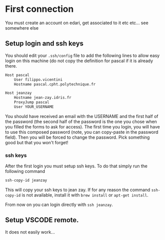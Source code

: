 # First connection

You must create an account on edari, get associated to it etc etc... see somewhere else

## Setup login and ssh keys

You should edit your `.ssh/config` file to add the following lines to allow easy login on this machine (do not copy the definition for pascal if it is already there.

```bash
Host pascal
    User filippo.vicentini
    Hostname pascal.cpht.polytechnique.fr

Host jeanzay
    Hostname jean-zay.idris.fr
    ProxyJump pascal
    User YOUR_USERNAME
```

You should have received an email with the USERNAME and the first half of the password (the second half of the password is the one you chose when you filled the forms to ask for access).
The first time you login, you will have to use this composed password (note, you can copy-paste in the password field).
Then you will be forced to change the password. Pick something good but that you won't forget!

### ssh keys

After the first login you must setup ssh keys. To do that simply run the following command

```bash
ssh-copy-id jeanzay
```

This will copy your ssh keys to jean zay. If for any reason the command `ssh-copy-id` is not available, install it with `brew install` or `apt-get install`.

From now on you can login directly with `ssh jeanzay`.

## Setup VSCODE remote.

It does not easily work...
